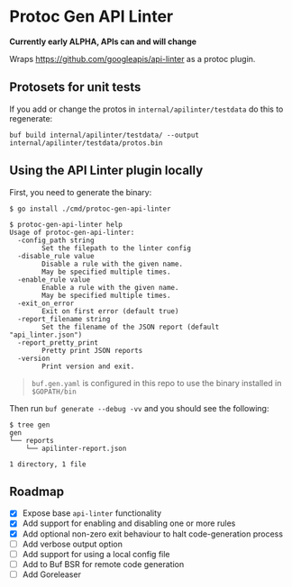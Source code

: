 # Protoc Gen API Linter

**Currently early ALPHA, APIs can and will change**

Wraps https://github.com/googleapis/api-linter as a protoc plugin.

## Protosets for unit tests

If you add or change the protos in `internal/apilinter/testdata` do this to regenerate:

```
buf build internal/apilinter/testdata/ --output internal/apilinter/testdata/protos.bin
```

## Using the API Linter plugin locally

First, you need to generate the binary:

```
$ go install ./cmd/protoc-gen-api-linter
```

```
$ protoc-gen-api-linter help
Usage of protoc-gen-api-linter:
  -config_path string
    	Set the filepath to the linter config
  -disable_rule value
    	Disable a rule with the given name.
    	May be specified multiple times.
  -enable_rule value
    	Enable a rule with the given name.
    	May be specified multiple times.
  -exit_on_error
    	Exit on first error (default true)
  -report_filename string
    	Set the filename of the JSON report (default "api_linter.json")
  -report_pretty_print
    	Pretty print JSON reports
  -version
    	Print version and exit.
```

> `buf.gen.yaml` is configured in this repo to use the binary installed in `$GOPATH/bin`

Then run `buf generate --debug -vv` and you should see the following:

```
$ tree gen
gen
└── reports
    └── apilinter-report.json

1 directory, 1 file
```

## Roadmap

- [x] Expose base `api-linter` functionality
- [x] Add support for enabling and disabling one or more rules
- [x] Add optional non-zero exit behaviour to halt code-generation process
- [ ] Add verbose output option
- [ ] Add support for using a local config file
- [ ] Add to Buf BSR for remote code generation
- [ ] Add Goreleaser
